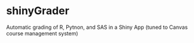 # shinyGrader
Automatic grading of R, Pytnon, and SAS in a Shiny App (tuned to Canvas course management system)
